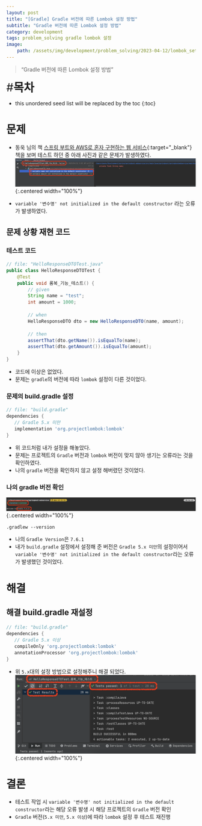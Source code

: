 ```yaml
---
layout: post
title: "[Gradle] Gradle 버전에 따른 Lombok 설정 방법"
subtitle: "Gradle 버전에 따른 Lombok 설정 방법"
category: development
tags: problem_solving gradle lombok 설정
image:
    path: /assets/img/development/problem_solving/2023-04-12/lombok_settings_according_to_gradle_version_cover.png
---
```


> “Gradle 버전에 따른 Lombok 설정 방법”

<span style="font-size:30px;">\#**목차**</span>
* this unordered seed list will be replaced by the toc
{:toc}

# 문제
- 동욱 님의 책 [스프링 부트와 AWS로 혼자 구현하는 웹 서비스]{:target="_blank"} 책을 보며 테스트 하던 중 아래 사진과 같은 문제가 발생하였다.
![](/assets/img/development/problem_solving/2023-04-12/gradle_version_under5.png){:.centered width="100%"}

- `variable '변수명' not initialized in the default constructor` 라는 오류가 발생하였다.

## 문제 상황 재현 코드
### 테스트 코드
```java
// file: "HelloResponseDTOTest.java"
public class HelloResponseDTOTest {
    @Test
    public void 롬복_기능_테스트() {
        // given
        String name = "test";
        int amount = 1000;

        // when
        HelloResponseDTO dto = new HelloResponseDTO(name, amount);

        // then
        assertThat(dto.getName()).isEqualTo(name);
        assertThat(dto.getAmount()).isEqualTo(amount);
    }
}
```

- 코드에 이상은 없었다.
- 문제는 `gradle`의 버전에 따라 `lombok` 설정이 다른 것이었다. 

### 문제의 build.gradle 설정
```gradle
// file: "build.gradle"
dependencies {
   // Gradle 5.x 미만
   implementation 'org.projectlombok:lombok'
}
```
- 위 코드처럼 내가 설정을 해놓았다.
- 문제는 프로젝트의 `Gradle` 버전과 `lombok` 버전이 맞지 않아 생기는 오류라는 것을 확인하였다.
- 나의 `gradle` 버전을 확인하지 않고 설정 해버렸던 것이었다.

### 나의 gradle 버전 확인
![](/assets/img/development/problem_solving/2023-04-12/gradle_version.png){:.centered width="100%"}
```shell
.gradlew --version
```
- 나의 `Gradle Version`은 `7.6.1`
- 내가 `build.gradle` 설정에서 설정해 준 버전은 `Gradle 5.x 미만`의 설정이어서 `variable '변수명' not initialized in the default constructor`라는 오류가 발생했던 것이었다.

# 해결
## 해결 build.gradle 재설정
```gradle
// file: "build.gradle"
dependencies {
   // Gradle 5.x 이상
   compileOnly 'org.projectlombok:lombok'
   annotationProcessor 'org.projectlombok:lombok'
}
```

- 위 `5.x`대의 설정 방법으로 설정해주니 해결 되었다.
![](/assets/img/development/problem_solving/2023-04-12/gradle_version_upper5.png){:.centered width="100%"}

# 결론
- 테스트 작업 시 `variable '변수명' not initialized in the default constructor`라는 해당 오류 발생 시 해당 프로젝트의 `Gradle` 버전 확인
- `Gradle` 버전(`5.x 미만`, `5.x 이상`)에 따라 `lombok` 설정 후 테스트 재진행


<!-- Links -->
[스프링 부트와 AWS로 혼자 구현하는 웹 서비스]: https://product.kyobobook.co.kr/detail/S000001019679